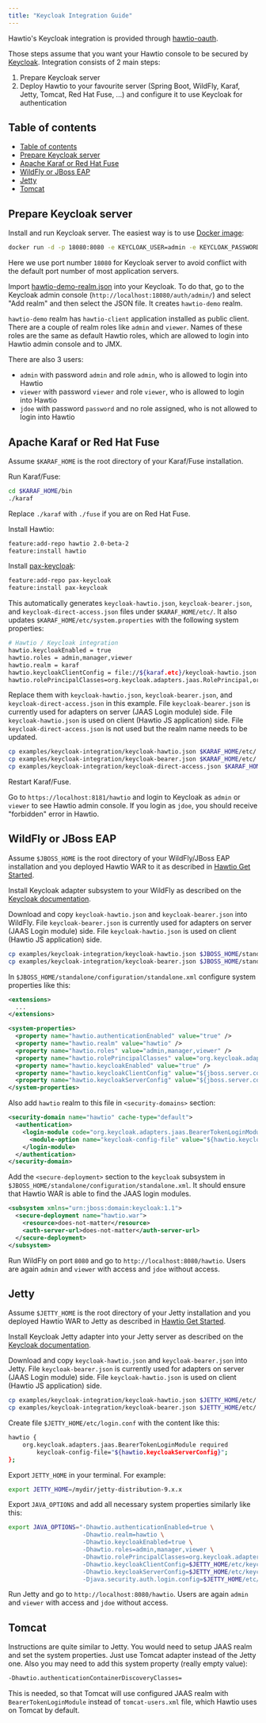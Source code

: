 ```yaml
---
title: "Keycloak Integration Guide"
---
```


Hawtio's Keycloak integration is provided through [hawtio-oauth](https://github.com/hawtio/hawtio-oauth).

Those steps assume that you want your Hawtio console to be secured by [Keycloak](https://www.keycloak.org). Integration consists of 2 main steps:

1. Prepare Keycloak server
2. Deploy Hawtio to your favourite server (Spring Boot, WildFly, Karaf, Jetty, Tomcat, Red Hat Fuse, ...) and configure it to use Keycloak for authentication

## Table of contents

- [Table of contents](#table-of-contents)
- [Prepare Keycloak server](#prepare-keycloak-server)
- [Apache Karaf or Red Hat Fuse](#apache-karaf-or-red-hat-fuse)
- [WildFly or JBoss EAP](#wildfly-or-jboss-eap)
- [Jetty](#jetty)
- [Tomcat](#tomcat)

## Prepare Keycloak server

Install and run Keycloak server. The easiest way is to use [Docker image](https://hub.docker.com/r/jboss/keycloak/):

```bash
docker run -d -p 18080:8080 -e KEYCLOAK_USER=admin -e KEYCLOAK_PASSWORD=admin --name keycloak jboss/keycloak
```

Here we use port number `18080` for Keycloak server to avoid conflict with the default port number of most application servers.

Import [hawtio-demo-realm.json](https://github.com/hawtio/hawtio-oauth/blob/master/test-plugins/hawtio-demo-realm.json) into your Keycloak. To do that, go to the Keycloak admin console (`http://localhost:18080/auth/admin/`) and select "Add realm" and then select the JSON file. It creates `hawtio-demo` realm.

`hawtio-demo` realm has `hawtio-client` application installed as public client. There are a couple of realm roles like `admin` and `viewer`. Names of these roles are the same as default Hawtio roles, which are allowed to login into Hawtio admin console and to JMX.

There are also 3 users:

- `admin` with password `admin` and role `admin`, who is allowed to login into Hawtio
- `viewer` with password `viewer` and role `viewer`, who is allowed to login into Hawtio
- `jdoe` with password `password` and no role assigned, who is not allowed to login into Hawtio

## Apache Karaf or Red Hat Fuse

Assume `$KARAF_HOME` is the root directory of your Karaf/Fuse installation.

Run Karaf/Fuse:

```bash
cd $KARAF_HOME/bin
./karaf
```

Replace `./karaf` with `./fuse` if you are on Red Hat Fuse.

Install Hawtio:

```bash
feature:add-repo hawtio 2.0-beta-2
feature:install hawtio
```

Install [pax-keycloak](https://github.com/ops4j/org.ops4j.pax.keycloak):

```bash
feature:add-repo pax-keycloak
feature:install pax-keycloak
```

This automatically generates `keycloak-hawtio.json`, `keycloak-bearer.json`, and `keycloak-direct-access.json` files under `$KARAF_HOME/etc/`. It also updates `$KARAF_HOME/etc/system.properties` with the following system properties:

```bash
# Hawtio / Keycloak integration
hawtio.keycloakEnabled = true
hawtio.roles = admin,manager,viewer
hawtio.realm = karaf
hawtio.keycloakClientConfig = file://${karaf.etc}/keycloak-hawtio.json
hawtio.rolePrincipalClasses=org.keycloak.adapters.jaas.RolePrincipal,org.apache.karaf.jaas.boot.principal.RolePrincipal
```

Replace them with `keycloak-hawtio.json`, `keycloak-bearer.json`, and `keycloak-direct-access.json` in this example. File `keycloak-bearer.json` is currently used for adapters on server (JAAS Login module) side. File `keycloak-hawtio.json` is used on client (Hawtio JS application) side. File `keycloak-direct-access.json` is not used but the realm name needs to be updated.

```bash
cp examples/keycloak-integration/keycloak-hawtio.json $KARAF_HOME/etc/
cp examples/keycloak-integration/keycloak-bearer.json $KARAF_HOME/etc/
cp examples/keycloak-integration/keycloak-direct-access.json $KARAF_HOME/etc/
```

Restart Karaf/Fuse.

Go to `https://localhost:8181/hawtio` and login to Keycloak as `admin` or `viewer` to see Hawtio admin console. If you login as `jdoe`, you should receive "forbidden" error in Hawtio.

## WildFly or JBoss EAP

Assume `$JBOSS_HOME` is the root directory of your WildFly/JBoss EAP installation and you deployed Hawtio WAR to it as described in [Hawtio Get Started](/docs/get-started).

Install Keycloak adapter subsystem to your WildFly as described on the [Keycloak documentation](https://www.keycloak.org/docs/3.4/securing_apps/index.html#_jboss_adapter).

Download and copy `keycloak-hawtio.json` and `keycloak-bearer.json` into WildFly. File `keycloak-bearer.json` is currently used for adapters on server (JAAS Login module) side. File `keycloak-hawtio.json` is used on client (Hawtio JS application) side.

```bash
cp examples/keycloak-integration/keycloak-hawtio.json $JBOSS_HOME/standalone/configuration/
cp examples/keycloak-integration/keycloak-bearer.json $JBOSS_HOME/standalone/configuration/
```

In `$JBOSS_HOME/standalone/configuration/standalone.xml` configure system properties like this:

```xml
<extensions>
  ...
</extensions>

<system-properties>
  <property name="hawtio.authenticationEnabled" value="true" />
  <property name="hawtio.realm" value="hawtio" />
  <property name="hawtio.roles" value="admin,manager,viewer" />
  <property name="hawtio.rolePrincipalClasses" value="org.keycloak.adapters.jaas.RolePrincipal" />
  <property name="hawtio.keycloakEnabled" value="true" />
  <property name="hawtio.keycloakClientConfig" value="${jboss.server.config.dir}/keycloak-hawtio.json" />
  <property name="hawtio.keycloakServerConfig" value="${jboss.server.config.dir}/keycloak-bearer.json" />
</system-properties>
```

Also add `hawtio` realm to this file in `<security-domains>` section:

```xml
<security-domain name="hawtio" cache-type="default">
  <authentication>
    <login-module code="org.keycloak.adapters.jaas.BearerTokenLoginModule" flag="required">
      <module-option name="keycloak-config-file" value="${hawtio.keycloakServerConfig}"/>
    </login-module>
  </authentication>
</security-domain>
```

Add the `<secure-deployment>` section to the `keycloak` subsystem in `$JBOSS_HOME/standalone/configuration/standalone.xml`. It should ensure that Hawtio WAR is able to find the JAAS login modules.

```xml
<subsystem xmlns="urn:jboss:domain:keycloak:1.1">
  <secure-deployment name="hawtio.war">
    <resource>does-not-matter</resource>
    <auth-server-url>does-not-matter</auth-server-url>
  </secure-deployment>
</subsystem>
```

Run WildFly on port `8080` and go to `http://localhost:8080/hawtio`. Users are again `admin` and `viewer` with access and `jdoe` without access.

## Jetty

Assume `$JETTY_HOME` is the root directory of your Jetty installation and you deployed Hawtio WAR to Jetty as described in [Hawtio Get Started](/docs/get-started).

Install Keycloak Jetty adapter into your Jetty server as described on the [Keycloak documentation](https://www.keycloak.org/docs/3.4/securing_apps/index.html#_jetty9_adapter).

Download and copy `keycloak-hawtio.json` and `keycloak-bearer.json` into Jetty. File `keycloak-bearer.json` is currently used for adapters on server (JAAS Login module) side. File `keycloak-hawtio.json` is used on client (Hawtio JS application) side.

```bash
cp examples/keycloak-integration/keycloak-hawtio.json $JETTY_HOME/etc/
cp examples/keycloak-integration/keycloak-bearer.json $JETTY_HOME/etc/
```

Create file `$JETTY_HOME/etc/login.conf` with the content like this:

```bash
hawtio {
    org.keycloak.adapters.jaas.BearerTokenLoginModule required
        keycloak-config-file="${hawtio.keycloakServerConfig}";
};
```

Export `JETTY_HOME` in your terminal. For example:

```bash
export JETTY_HOME=/mydir/jetty-distribution-9.x.x
```

Export `JAVA_OPTIONS` and add all necessary system properties similarly like this:

```bash
export JAVA_OPTIONS="-Dhawtio.authenticationEnabled=true \
                     -Dhawtio.realm=hawtio \
                     -Dhawtio.keycloakEnabled=true \
                     -Dhawtio.roles=admin,manager,viewer \
                     -Dhawtio.rolePrincipalClasses=org.keycloak.adapters.jaas.RolePrincipal \
                     -Dhawtio.keycloakClientConfig=$JETTY_HOME/etc/keycloak-hawtio.json \
                     -Dhawtio.keycloakServerConfig=$JETTY_HOME/etc/keycloak-bearer.json \
                     -Djava.security.auth.login.config=$JETTY_HOME/etc/login.conf"
```

Run Jetty and go to `http://localhost:8080/hawtio`. Users are again `admin` and `viewer` with access and `jdoe` without access.

## Tomcat

Instructions are quite similar to Jetty. You would need to setup JAAS realm and set the system properties. Just use Tomcat adapter instead of the Jetty one. Also you may need to add this system property (really empty value):

```bash
-Dhawtio.authenticationContainerDiscoveryClasses=
```

This is needed, so that Tomcat will use configured JAAS realm with `BearerTokenLoginModule` instead of `tomcat-users.xml` file, which Hawtio uses on Tomcat by default.
